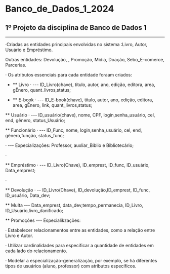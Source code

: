 # Banco_de_Dados_1_2024

## 1º Projeto da disciplina de Banco de Dados 1

---
·Criadas as entidades principais envolvidas no sistema :Livro, Autor, Usuário e Empréstimo.
<p> Outras entidades: Devolução, , Promoção, Midia, Doação, Sebo_E-comerce, Parcerias.</p>

· Os atributos essenciais para cada entidade foraam criados: 
- ** Livro
· --- ID_Livro(chave), titulo, autor, ano, edição, editora, area, gÊnero, quant_livros,status;</p>

- ** E-book
· --- ID_E-book(chave), titulo, autor, ano, edição, editora, area, gÊnero, link, quant_livros,status;</p>

<p>** Usuário
· --- ID_usuário(chave), nome, CPF, login,senha_usuário, cel, end, gênero, status_Usuário; </p>

<p>** Funcionário
· --- ID_Func, nome, login,senha_usuário, cel, end, gênero,função, status_func;</p>
· --- Expecializações: Professor, auxliar_Biblio e Bibliotecário;</p>

· <p>** Empréstimo
· --- ID_Livro(Chave), ID_emprest, ID_func, ID_usuário, Data_emprest;</p>

· <p> ** Devolução
· -- ID_Livro(Chave), ID_devolução,ID_emprest, ID_func, ID_usuário, Data_dev;</p>

<p> ** Multa
--- Data_emprest, data_dev,tempo_permanecia, ID_Livro, ID_Usuário,livro_danificado;</p>

<p> ** Promoções
--- Especialikzações:</p>




· Estabelecer relacionamentos entre as entidades, como a relação entre Livro e Autor.

· Utilizar cardinalidades para especificar a quantidade de entidades em cada lado do relacionamento.

· Modelar a especialização-generalização, por exemplo, se há diferentes tipos de usuários (aluno, professor) com atributos específicos.
